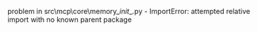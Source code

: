 problem in src\mcp\core\memory\__init__.py - ImportError: attempted relative import with no known parent package
